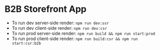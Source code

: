 # B2B Storefront App

- To run dev server-side render: `npm run dev:ssr`
- To run dev client-side render: `npm run dev:csr`
- To run prod server-side render: `npm run build && npm run start:prod`
- To run prod client-side render: `npm run build:csr && npm run start:csr:b2b`
